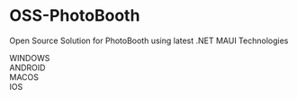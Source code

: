 # OSS-PhotoBooth

Open Source Solution for PhotoBooth using latest  .NET MAUI Technologies   
     
     
     
WINDOWS  
ANDROID   
MACOS    
IOS    
